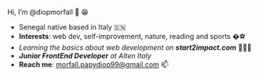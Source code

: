 Hi, I’m @diopmorfall 👋 😁
- Senegal native based in Italy 🇸🇳
- **Interests**: web dev, self-improvement, nature, reading and sports �⚽️
- *Learning the basics about web development on **start2impact.com*** 👨🏿‍💻
- ***Junior FrontEnd Developer** at Alten Italy* 
- **Reach me**: morfall.papydiop99@gmail.com 📫

<!---
diopmorfall/diopmorfall is a ✨ special ✨ repository because its `README.md` (this file) appears on your GitHub profile.
You can click the Preview link to take a look at your changes.
--->
